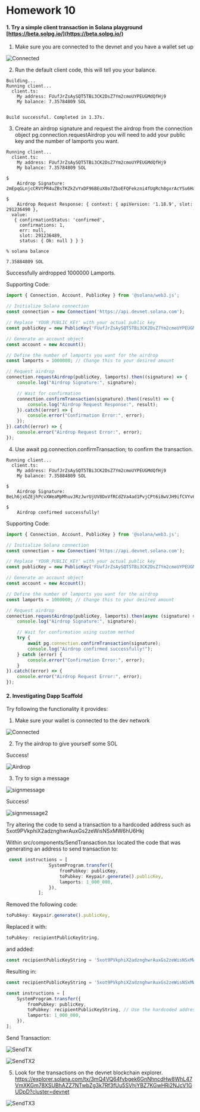 # Homework 10

#### 1. Try a simple client transaction in Solana playground [https://beta.solpg.io/](https://beta.solpg.io/)

1. Make sure you are connected to the devnet and you have a wallet set up

![Connected](../../Images/Connected.png)

2. Run the default client code, this will tell you your balance.
```
Building...
Running client...
  client.ts:
    My address: FUufJrZsAySQT5TBi3CK2DsZ7Ym2cmoUYPEUGMdQfHj9
    My balance: 7.35784809 SOL


Build successful. Completed in 1.37s.
```
3. Create an airdrop signature and request the airdrop from the connection object 
pg.connection.requestAirdrop you will need to add your public key and the number of lamports you want.
```
Running client...
  client.ts:
    My address: FUufJrZsAySQT5TBi3CK2DsZ7Ym2cmoUYPEUGMdQfHj9
    My balance: 7.35784809 SOL

$ 
    Airdrop Signature: 2mEpqGLnjcCRVtPR4uZBsTKZkZvYxDF96BEuX8o7ZboEFQFekzni4fUgRch8gxrAcYSu6HaHWKEqAqxZcMHFRTnC

$ 
    Airdrop Request Response: { context: { apiVersion: '1.18.9', slot: 291236490 },
  value: 
   { confirmationStatus: 'confirmed',
     confirmations: 1,
     err: null,
     slot: 291236489,
     status: { Ok: null } } }

% solana balance

7.35884809 SOL
```
Successfully airdropped 1000000 Lamports.

Supporting Code:
```typescript
import { Connection, Account, PublicKey } from '@solana/web3.js';

// Initialize Solana connection
const connection = new Connection('https://api.devnet.solana.com');

// Replace 'YOUR_PUBLIC_KEY' with your actual public key
const publicKey = new PublicKey('FUufJrZsAySQT5TBi3CK2DsZ7Ym2cmoUYPEUGMdQfHj9');

// Generate an account object
const account = new Account();

// Define the number of lamports you want for the airdrop
const lamports = 1000000; // Change this to your desired amount

// Request airdrop
connection.requestAirdrop(publicKey, lamports).then((signature) => {
    console.log("Airdrop Signature:", signature);

    // Wait for confirmation
    connection.confirmTransaction(signature).then((result) => {
        console.log("Airdrop Request Response:", result);
    }).catch((error) => {
        console.error("Confirmation Error:", error);
    });
}).catch((error) => {
    console.error("Airdrop Request Error:", error);
});
```

4. Use await pg.connection.confirmTransaction; to
confirm the transaction.
```
Running client...
  client.ts:
    My address: FUufJrZsAySQT5TBi3CK2DsZ7Ym2cmoUYPEUGMdQfHj9
    My balance: 7.35884809 SOL

$ 
    Airdrop Signature: BeLh6jxGZEjhPcvXWeaMpMhuvJRzJwrUjUV8DxVfRCdZVa4ad1PvjCPt6i8wVJH9ifCVYv6jywWUC8K2pZazb9z

$ 
    Airdrop confirmed successfully!
```
Supporting Code:
```typescript
import { Connection, Account, PublicKey } from '@solana/web3.js';

// Initialize Solana connection
const connection = new Connection('https://api.devnet.solana.com');

// Replace 'YOUR_PUBLIC_KEY' with your actual public key
const publicKey = new PublicKey('FUufJrZsAySQT5TBi3CK2DsZ7Ym2cmoUYPEUGMdQfHj9');

// Generate an account object
const account = new Account();

// Define the number of lamports you want for the airdrop
const lamports = 1000000; // Change this to your desired amount

// Request airdrop
connection.requestAirdrop(publicKey, lamports).then(async (signature) => {
    console.log("Airdrop Signature:", signature);

    // Wait for confirmation using custom method
    try {
        await pg.connection.confirmTransaction(signature);
        console.log("Airdrop confirmed successfully!");
    } catch (error) {
        console.error("Confirmation Error:", error);
    }
}).catch((error) => {
    console.error("Airdrop Request Error:", error);
});

```

#### 2. Investigating Dapp Scaffold

Try following the functionality it provides:

1. Make sure your wallet is connected to the dev network

![Connected](../../Images/Conn_dev.png)

2. Try the airdrop to give yourself some SOL

Success!

![Airdrop](../../Images/Airdrop.png)

3. Try to sign a message

![signmessage](../../Images/signmessage.png)

Success!

![signmessage2](../../Images/signmessage2.png)

Try altering the code to send a transaction to a hardcoded address such as 5xot9PVkphiX2adznghwrAuxGs2zeWisNSxMW6hU6Hkj

Within src/components/SendTransaction.tsx located the code that was generating an address to send transaction to:
```typescript
 const instructions = [
                SystemProgram.transfer({
                    fromPubkey: publicKey,
                    toPubkey: Keypair.generate().publicKey,
                    lamports: 1_000_000,
                }),
            ];
```

Removed the following code:
```typescript
toPubkey: Keypair.generate().publicKey,
```
Replaced it with:
```typescript
toPubkey: recipientPublicKeyString,
```
and added:
```typescript
const recipientPublicKeyString = '5xot9PVkphiX2adznghwrAuxGs2zeWisNSxMW6hU6Hkj';
```
Resulting in:
```typescript
const recipientPublicKeyString = '5xot9PVkphiX2adznghwrAuxGs2zeWisNSxMW6hU6Hkj';

const instructions = [
    SystemProgram.transfer({
        fromPubkey: publicKey,
        toPubkey: recipientPublicKeyString, // Use the hardcoded address here
        lamports: 1_000_000,
    }),
];
```
Send Transaction:

![SendTX](../../Images/SendTx.png)

![SendTX2](../../Images/SendTx2.png)

5. Look for the transactions on the devnet blockchain explorer.
https://explorer.solana.com/tx/3mQ4VQ64fvbgek6GnNhncdHw8WhL47VmXKGm78XSUBhAZZ7NTwbZg3k7Rf3fUu5SVhjYBZ7KGwHRi2NJcV1GUDpD?cluster=devnet

![SendTX3](../../Images/SendTx3.png)